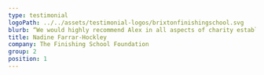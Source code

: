 ```yaml
---
type: testimonial
logoPath: ../../assets/testimonial-logos/brixtonfinishingschool.svg
blurb: “We would highly recommend Alex in all aspects of charity establishment. She guided us through the journey and made the process really straightforward and simple, explaining both the processes attached to charitable status, but also the requirements for the organisation to meet best practice as set by the charity commission”
title: Nadine Farrar-Hockley
company: The Finishing School Foundation
group: 2
position: 1
---
```

